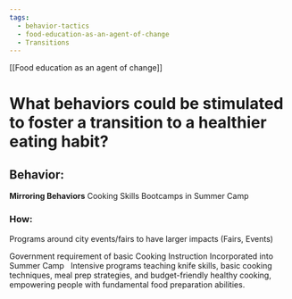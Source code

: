 ```yaml
---
tags:
  - behavior-tactics
  - food-education-as-an-agent-of-change
  - Transitions
---
```

[[Food education as an agent of change]]

# **What behaviors could be stimulated to foster a transition to a healthier eating habit?**


## Behavior:
**Mirroring Behaviors**
Cooking Skills Bootcamps in Summer Camp


### How:
Programs around city events/fairs to have larger impacts (Fairs, Events)

Government requirement of basic Cooking Instruction Incorporated into Summer Camp  
Intensive programs teaching knife skills, basic cooking techniques, meal prep strategies, and budget-friendly healthy cooking, empowering people with fundamental food preparation abilities.



